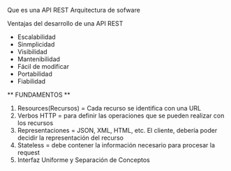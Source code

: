 Que es una API REST
Arquitectura de sofware

Ventajas del desarrollo de una API REST

- Escalabilidad
- Sinmplicidad
- Visibilidad
- Mantenibilidad
- Fácil de modificar
- Portabilidad
- Fiabilidad

** FUNDAMENTOS **

1. Resources(Recursos) = Cada recurso se identifica con una URL
2. Verbos HTTP = para definir las operaciones que se pueden realizar con los recursos
3. Representaciones = JSON, XML, HTML, etc. El cliente, debería poder decidir la representación del recurso
4. Stateless = debe contener la información necesario para procesar la request
5. Interfaz Uniforme y Separación de Conceptos